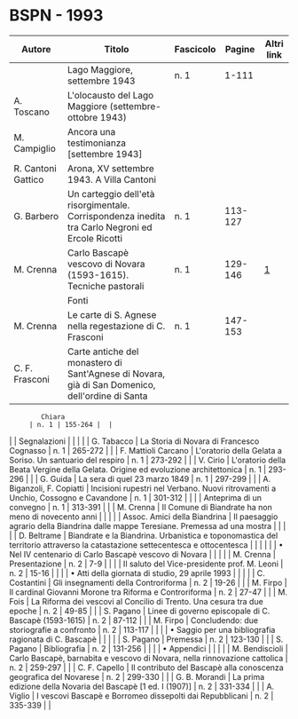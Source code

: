 # BSPN - 1993

| Autore             | Titolo                                                                                           | Fascicolo | Pagine  | Altri link                                             |
|--------------------|--------------------------------------------------------------------------------------------------|-----------|---------|--------------------------------------------------------|
|                    | Lago Maggiore, settembre 1943                                                                    | n. 1      | 1-111   |                                                        |
| A. Toscano         | L'olocausto del Lago Maggiore (settembre-ottobre 1943)                                           |           |         |                                                        |
| M. Campiglio       | Ancora una testimonianza [settembre 1943]                                                        |           |         |                                                        |
| R. Cantoni Gattico | Arona, XV settembre 1943. A Villa Cantoni                                                        |           |         |                                                        |
| G. Barbero         | Un carteggio dell'età risorgimentale. Corrispondenza inedita tra Carlo Negroni ed Ercole Ricotti | n. 1      | 113-127 |                                                        |
| M. Crenna          | Carlo Bascapè vescovo di Novara (1593-1615). Tecniche pastorali                                  | n. 1      | 129-146 | [1](https://en.calameo.com/read/0047331289b83694467e1) |
|                    | Fonti                                                                                            |           |         |                                                        |
| M. Crenna          | Le carte di S. Agnese nella regestazione di C. Frasconi                                          | n. 1      | 147-153 |                                                        |
| C. F. Frasconi     | Carte antiche del monastero di Sant'Agnese di Novara, già di San Domenico, dell'ordine di Santa  

            Chiara
         | n. 1 | 155-264 |  |

| | Segnalazioni | | | |
| G. Tabacco | La Storia di Novara di Francesco Cognasso | n. 1 | 265-272 | |
| F. Mattioli Carcano | L'oratorio della Gelata a Soriso. Un santuario del respiro | n. 1 | 273-292 | |
| V. Cirio | L'oratorio della Beata Vergine della Gelata. Origine ed evoluzione architettonica | n. 1 | 293-296 | |
| G. Guida | La sera di quel 23 marzo 1849 | n. 1 | 297-299 | |
| A. Biganzoli, F. Copiatti | Incisioni rupestri nel Verbano. Nuovi ritrovamenti a Unchio, Cossogno e Cavandone | n. 1 | 301-312 | |
| | Anteprima di un convegno | n. 1 | 313-391 | |
| M. Crenna | Il Comune di Biandrate ha non meno di novecento anni | | | |
| Assoc. Amici della Biandrina | Il paesaggio agrario della Biandrina dalle mappe Teresiane. Premessa ad una mostra | | | |
| D. Beltrame | Biandrate e la Biandrina. Urbanistica e toponomastica del territorio attraverso la catastazione settecentesca e ottocentesca
| | | |
| | • Nel IV centenario di Carlo Bascapè vescovo di Novara | | | |
| M. Crenna | Presentazione | n. 2 | 7-9 | |
| | Il saluto del Vice-presidente prof. M. Leoni | n. 2 | 15-16 | |
| | • Atti della giornata di studio, 29 aprile 1993 | | | |
| C. Costantini | Gli insegnamenti della Controriforma | n. 2 | 19-26 | |
| M. Firpo | Il cardinal Giovanni Morone tra Riforma e Controriforma | n. 2 | 27-47 | |
| M. Fois | La Riforma dei vescovi al Concilio di Trento. Una cesura tra due epoche | n. 2 | 49-85 | |
| S. Pagano | Linee di governo episcopale di C. Bascapè (1593-1615) | n. 2 | 87-112 | |
| M. Firpo | Concludendo: due storiografie a confronto | n. 2 | 113-117 | |
| | • Saggio per una bibliografia ragionata di C. Bascapè | | | |
| S. Pagano | Premessa | n. 2 | 123-130 | |
| S. Pagano | Bibliografia | n. 2 | 131-256 | |
| | • Appendici | | | |
| M. Bendiscioli | Carlo Bascapè, barnabita e vescovo di Novara, nella rinnovazione cattolica | n. 2 | 259-297 | |
| C. F. Capello | Il contributo del Bascapè alla conoscenza geografica del Novarese | n. 2 | 299-330 | |
| G. B. Morandi | La prima edizione della Novaria del Bascapè [1 ed. I (1907)] | n. 2 | 331-334 | |
| A. Viglio | I vescovi Bascapè e Borromeo dissepolti dai Repubblicani | n. 2 | 335-339 | |
